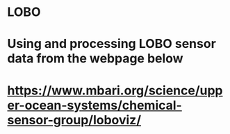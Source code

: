 # LOBO
# Using and processing LOBO sensor data from the webpage below
# https://www.mbari.org/science/upper-ocean-systems/chemical-sensor-group/loboviz/

